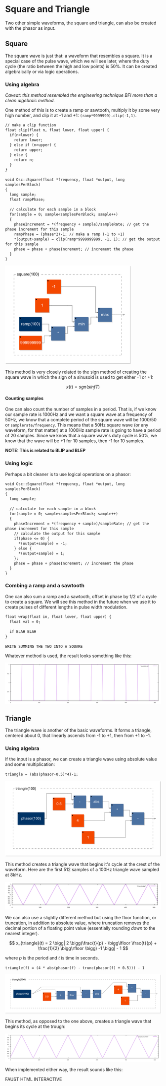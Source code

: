 # Square and Triangle

Two other simple waveforms, the square and triangle, can also be created with the phasor as input.

## Square

The square wave is just that: a waveform that resembles a square. It is a special case of the pulse wave, which we will see later, where the duty cycle (the ratio between the high and low points) is 50%. It can be created algebraically or via logic operations.

### Using algebra

_Caveat: this method resembled the engineering technique BFI more than a clean algebraic method._

One method of this is to create a ramp or sawtooth, multiply it by some very high number, and clip it at -1 and +1: `(ramp*9999999).clip(-1,1)`.

```
// make a clip function
float clip(float n, float lower, float upper) {
  if(n<lower) {
    return lower;
  } else if (n>upper) {
    return upper;
  } else {
    return n;
  }
}

void Osc::Square(float *frequency, float *output, long samplesPerBlock)
{
  long sample;
  float rampPhase;

  // calculate for each sample in a block
  for(sample = 0; sample<samplesPerBlock; sample++)
  {
    phaseIncrement = *(frequency + sample)/sampleRate; // get the phase increment for this sample
    rampPhase = (phase*2)-1; // make a ramp (-1 to +1)
    *(output+sample) = clip(ramp*9999999999, -1, 1); // get the output for this sample
    phase = phase + phaseIncrement; // increment the phase
  }
}
```

![Square from clipping](images/squareClip_blockDiagram.png)

This method is very closely related to the sign method of creating the square wave in which the sign of a sinusoid is used to get either -1 or +1:

$$
  x(t) = sgn(sin fT)
$$

#### Counting samples

One can also count the number of samples in a period. That is, if we know our sample rate is 1000Hz and we want a square wave at a frequency of 50Hz, we know that a complete period of the square wave will be 1000/50 or `samplerate/frequency`. This means that a 50Hz square wave (or any waveform, for that matter) at a 1000Hz sample rate is going to have a period of 20 samples. Since we know that a square wave's duty cycle is 50%, we know that the wave will be +1 for 10 samples, then -1 for 10 samples.

__NOTE: This is related to BLIP and BLEP__

### Using logic

Perhaps a bit cleaner is to use logical operations on a phasor:

```
void Osc::Square(float *frequency, float *output, long samplesPerBlock)
{
  long sample;

  // calculate for each sample in a block
  for(sample = 0; sample<samplesPerBlock; sample++)
  {
    phaseIncrement = *(frequency + sample)/sampleRate; // get the phase increment for this sample
    // calculate the output for this sample
    if(phase <= 0) {
      *(output+sample) = -1;
    } else {
      *(output+sample) = 1;
    };
    phase = phase + phaseIncrement; // increment the phase
  }
}
```

### Combing a ramp and a sawtooth

One can also sum a ramp and a sawtooth, offset in phase by 1/2 of a cycle to create a square. We will see this method in the future when we use it to create pulses of different lengths in pulse width modulation.


```
float wrap(float in, float lower, float upper) {
  float val = 0;

  if BLAH BLAH
}

WRITE SUMMING THE TWO INTO A SQUARE
```

Whatever method is used, the result looks something like this:

![Square Wave](images/square.png)

## Triangle

The triangle wave is another of the basic waveforms. It forms a triangle, centered about 0, that linearly ascends from -1 to +1, then from +1 to -1.

### Using algebra

If the input is a phasor, we can create a triangle wave using absolute value and some multiplication:


`triangle = (abs(phasor-0.5)*4)-1;`

![Block Diagram](images/triangle1_blockDiagram.png)

This method creates a triangle wave that begins it's cycle at the crest of the waveform. Here are the first 512 samples of a 100Hz triangle wave sampled at 8kHz.

![Triangle Wave](images/triangle.png)

We can also use a slightly different method but using the floor function, or truncation, in addition to absolute value, where truncation removes the decimal portion of a floating point value (essentially rounding _down_ to the nearest integer).

$$
x_{triangle}(t) = 2 \bigg| 2 \bigg(\frac{t}{p} - \bigg\lfloor \frac{t}{p} + \frac{1}{2} \bigg\rfloor \bigg) -1 \bigg| - 1
$$

where _p_ is the period and _t_ is time in seconds.

`triangle(f) = (4 * abs(phasor(f) - trunc(phasor(f) + 0.5))) - 1`

![Block Diagram](images/triangle2_blockDiagram.png)

This method, as opposed to the one above, creates a triangle wave that begins its cycle at the trough:

![Triangle Wave](images/triangle_trough.png)

When implemented either way, the result sounds like this:

FAUST HTML INTERACTIVE

